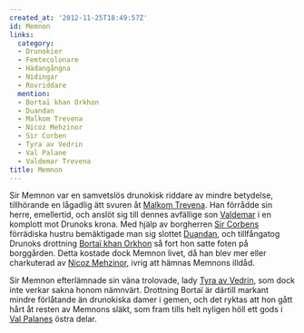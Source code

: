 ```yaml
---
created_at: '2012-11-25T18:49:57Z'
id: Memnon
links:
  category:
  - Drunokier
  - Femtecolonare
  - Hädangångna
  - Nidingar
  - Rovriddare
  mention:
  - Bortaï khan Orkhon
  - Duandan
  - Malkom Trevena
  - Nicoz Mehzinor
  - Sir Corben
  - Tyra av Vedrin
  - Val Palane
  - Valdemar Trevena
title: Memnon
---
```


Sir Memnon var en samvetslös drunokisk riddare av mindre betydelse, tillhörande en lågadlig ätt
svuren åt [Malkom Trevena]. Han förrådde sin herre, emellertid, och anslöt sig till dennes avfällige
son [Valdemar] i en komplott mot Drunoks krona. Med hjälp av borgherren [Sir Corbens] förrädiska
hustru bemäktigade man sig slottet [Duandan], och tillfångatog Drunoks drottning [Bortaï khan
Orkhon] så fort hon satte foten på borggården. Detta kostade dock Memnon livet, då han blev mer
eller charkuterad av [Nicoz Mehzinor], ivrig att hämnas Memnons illdåd.

Sir Memnon efterlämnade sin väna trolovade, lady [Tyra av Vedrin], som dock inte verkar sakna honom
nämnvärt. Drottning Bortaï är därtill markant mindre förlåtande än drunokiska damer i gemen, och det
ryktas att hon gått hårt åt resten av Memnons släkt, som fram tills helt nyligen höll ett gods i
[Val Palanes] östra delar.

  [Malkom Trevena]: Malkom_Trevena
  [Valdemar]: Valdemar_Trevena
  [Sir Corbens]: Sir_Corben
  [Duandan]: Duandan
  [Bortaï khan Orkhon]: Bortaï_khan_Orkhon
  [Nicoz Mehzinor]: Nicoz_Mehzinor
  [Tyra av Vedrin]: Tyra_av_Vedrin
  [Val Palanes]: Val_Palane